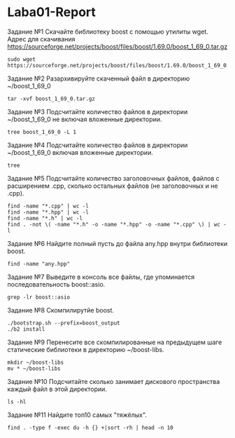 # Laba01-Report
Задание №1 
Скачайте библиотеку boost с помощью утилиты wget. Адрес для скачивания https://sourceforge.net/projects/boost/files/boost/1.69.0/boost_1_69_0.tar.gz
```
sudo wget https://sourceforge.net/projects/boost/files/boost/1.69.0/boost_1_69_0.tar.gz
```
Задание №2 
Разархивируйте скаченный файл в директорию ~/boost_1_69_0
```
tar -xvf boost_1_69_0.tar.gz
```
Задание №3 
Подсчитайте количество файлов в директории ~/boost_1_69_0 не включая вложенные директории.
```
tree boost_1_69_0 -L 1
```
Задание №4
Подсчитайте количество файлов в директории ~/boost_1_69_0 включая вложенные директории.
```
tree
```
Задание №5
Подсчитайте количество заголовочных файлов, файлов с расширением .cpp, сколько остальных файлов (не заголовочных и не .cpp).
```
find -name "*.cpp" | wc -l
find -name "*.hpp" | wc -l
find -name "*.h" | wc -l
find . -not \( -name "*.h" -o -name "*.hpp" -o -name "*.cpp" \) | wc -l
```
Задание №6
Найдите полный пусть до файла any.hpp внутри библиотеки boost.
```
find -name "any.hpp"
```
Задание №7
Выведите в консоль все файлы, где упоминается последовательность boost::asio.
```
grep -lr boost::asio
```
Задание №8
Скомпилирутйе boost. 
```
./bootstrap.sh --prefix=boost_output
./b2 install
```
Задание №9
Перенесите все скомпилированные на предыдущем шаге статические библиотеки в директорию ~/boost-libs.
```
mkdir ~/boost-libs
mv * ~/boost-libs
```
Задание №10
Подсчитайте сколько занимает дискового пространства каждый файл в этой директории.
```
ls -hl
```
Задание №11
Найдите топ10 самых "тяжёлых".
```
find . -type f -exec du -h {} +|sort -rh | head -n 10
```

